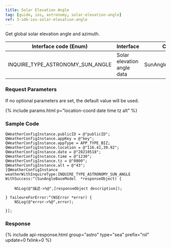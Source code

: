 ```yaml
---
title: Solar Elevation Angle
tag: [guide, ios, astronomy, solar-elevation-angle]
ref: 3-sdk-ios-solar-elevation-angle
---
```


Get global solar elevation angle and azimuth.


| Interface code (Enum)                  | Interface       | Class            |
| -------------------------------- | ---------- | ----------------- |
| INQUIRE_TYPE_ASTRONOMY_SUN_ANGLE | Solar elevation angle data | SunAngleBaseModel |

### Request Parameters

If no optional parameters are set, the default value will be used.

{% include params.html p="location-coord date time tz alt" %}

### Sample Code

```objc
QWeatherConfigInstance.publicID = @"publicID";
QWeatherConfigInstance.appKey = @"key";
QWeatherConfigInstance.appType = APP_TYPE_BIZ;    
QWeatherConfigInstance.location = @"116.41,39.92";
QWeatherConfigInstance.date = @"20210518";
QWeatherConfigInstance.time = @"1230";
QWeatherConfigInstance.tz = @"0800";
QWeatherConfigInstance.alt = @"43";
[QWeatherConfigInstance weatherWithInquireType:INQUIRE_TYPE_ASTRONOMY_SUN_ANGLE WithSuccess:^(SunAngleBaseModel  *responseObject) {
        
    NSLog(@"描述->%@",[responseObject description]);
    
} faileureForError:^(NSError *error) {
    NSLog(@"error->%@",error);
    
}];
```

### Response

{% include api-response.html group="astro" type="sea" prefix="nil" update=0 fxlink=0  %}